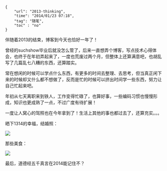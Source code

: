 ```
{
    "url": "2013-thinking",
    "time": "2014/01/23 07:18",
    "tag": "随笔",
    "toc" : "no"
}
```

伴随着2013的结束，博客到今天也恰好一年了！

曾经的suchshow毕业后就没怎么管了，后来一直想弄个博客，写点技术心得体会，也终于在年初弄起来了，一度也荒废过两个月，但整体上还算满意吧，也胡乱写了几篇乱七八糟的东西，还算踏实。

常在想闲的时候可以学点什么东西，有更多的时间去整理、去思考，但当真正闲下来的时候却又什么都不想做了，反而是忙的时候可以挤出时间学一些东西，努力让自己忙起来吧。

年初从七天离职来到铁人，工作变得忙碌了，也算好事，一些编码习惯也慢慢形成，知识也更成熟了一点，不过广度有待扩展！

一度让人窝心的驾照也在今年拿到了！生活上其他的事也都过去了，还算充实。。。

晒下1314的幸福，结婚照：

![](../../static/uploads/2013-marry.jpg)

那些美食：

![](../../static/uploads/2013-foods.jpg)

最后，道德经五千真言在2014能记住不？